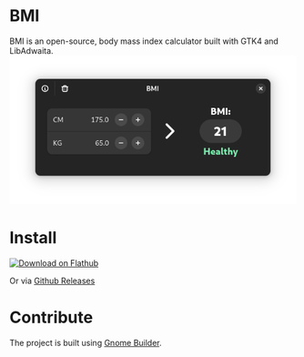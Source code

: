 # BMI
BMI is an open-source, body mass index calculator built with GTK4 and LibAdwaita.
![Screenshot](screenshot.png)

# Install
<p><a href='https://flathub.org/apps/details/io.github.philippkosarev.bmi'><img width='150' alt='Download on Flathub' src='https://flathub.org/api/badge?locale=en'/></a></p>

Or via [Github Releases](https://github.com/PhilippKosarev/bmi/releases)

# Contribute
The project is built using [Gnome Builder](https://apps.gnome.org/en-GB/Builder/).
